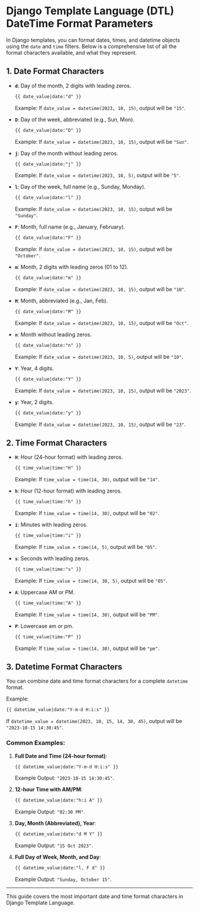 
# Django Template Language (DTL) DateTime Format Parameters

In Django templates, you can format dates, times, and datetime objects using the `date` and `time` filters. Below is a comprehensive list of all the format characters available, and what they represent.

## 1. Date Format Characters

- **`d`**: Day of the month, 2 digits with leading zeros.
  ```html
  {{ date_value|date:"d" }}
  ```
  Example: If `date_value = datetime(2023, 10, 15)`, output will be `"15"`.

- **`D`**: Day of the week, abbreviated (e.g., Sun, Mon).
  ```html
  {{ date_value|date:"D" }}
  ```
  Example: If `date_value = datetime(2023, 10, 15)`, output will be `"Sun"`.

- **`j`**: Day of the month without leading zeros.
  ```html
  {{ date_value|date:"j" }}
  ```
  Example: If `date_value = datetime(2023, 10, 5)`, output will be `"5"`.

- **`l`**: Day of the week, full name (e.g., Sunday, Monday).
  ```html
  {{ date_value|date:"l" }}
  ```
  Example: If `date_value = datetime(2023, 10, 15)`, output will be `"Sunday"`.

- **`F`**: Month, full name (e.g., January, February).
  ```html
  {{ date_value|date:"F" }}
  ```
  Example: If `date_value = datetime(2023, 10, 15)`, output will be `"October"`.

- **`m`**: Month, 2 digits with leading zeros (01 to 12).
  ```html
  {{ date_value|date:"m" }}
  ```
  Example: If `date_value = datetime(2023, 10, 15)`, output will be `"10"`.

- **`M`**: Month, abbreviated (e.g., Jan, Feb).
  ```html
  {{ date_value|date:"M" }}
  ```
  Example: If `date_value = datetime(2023, 10, 15)`, output will be `"Oct"`.

- **`n`**: Month without leading zeros.
  ```html
  {{ date_value|date:"n" }}
  ```
  Example: If `date_value = datetime(2023, 10, 5)`, output will be `"10"`.

- **`Y`**: Year, 4 digits.
  ```html
  {{ date_value|date:"Y" }}
  ```
  Example: If `date_value = datetime(2023, 10, 15)`, output will be `"2023"`.

- **`y`**: Year, 2 digits.
  ```html
  {{ date_value|date:"y" }}
  ```
  Example: If `date_value = datetime(2023, 10, 15)`, output will be `"23"`.

## 2. Time Format Characters

- **`H`**: Hour (24-hour format) with leading zeros.
  ```html
  {{ time_value|time:"H" }}
  ```
  Example: If `time_value = time(14, 30)`, output will be `"14"`.

- **`h`**: Hour (12-hour format) with leading zeros.
  ```html
  {{ time_value|time:"h" }}
  ```
  Example: If `time_value = time(14, 30)`, output will be `"02"`.

- **`i`**: Minutes with leading zeros.
  ```html
  {{ time_value|time:"i" }}
  ```
  Example: If `time_value = time(14, 5)`, output will be `"05"`.

- **`s`**: Seconds with leading zeros.
  ```html
  {{ time_value|time:"s" }}
  ```
  Example: If `time_value = time(14, 30, 5)`, output will be `"05"`.

- **`A`**: Uppercase AM or PM.
  ```html
  {{ time_value|time:"A" }}
  ```
  Example: If `time_value = time(14, 30)`, output will be `"PM"`.

- **`P`**: Lowercase am or pm.
  ```html
  {{ time_value|time:"P" }}
  ```
  Example: If `time_value = time(14, 30)`, output will be `"pm"`.

## 3. Datetime Format Characters

You can combine date and time format characters for a complete `datetime` format.

Example:
```html
{{ datetime_value|date:"Y-m-d H:i:s" }}
```
If `datetime_value = datetime(2023, 10, 15, 14, 30, 45)`, output will be `"2023-10-15 14:30:45"`.

### Common Examples:

1. **Full Date and Time (24-hour format)**:
    ```html
    {{ datetime_value|date:"Y-m-d H:i:s" }}
    ```
    Example Output: `"2023-10-15 14:30:45"`.

2. **12-hour Time with AM/PM**:
    ```html
    {{ datetime_value|date:"h:i A" }}
    ```
    Example Output: `"02:30 PM"`.

3. **Day, Month (Abbreviated), Year**:
    ```html
    {{ datetime_value|date:"d M Y" }}
    ```
    Example Output: `"15 Oct 2023"`.

4. **Full Day of Week, Month, and Day**:
    ```html
    {{ datetime_value|date:"l, F d" }}
    ```
    Example Output: `"Sunday, October 15"`.

---

This guide covers the most important date and time format characters in Django Template Language.

